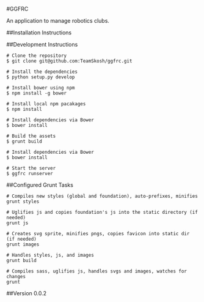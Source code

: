 #GGFRC

An application to manage robotics clubs.

##Installation Instructions


##Development Instructions

```
# Clone the repository
$ git clone git@github.com:TeamSkosh/ggfrc.git

# Install the dependencies
$ python setup.py develop

# Install bower using npm
$ npm install -g bower

# Install local npm pacakages
$ npm install

# Install dependencies via Bower
$ bower install

# Build the assets
$ grunt build

# Install dependencies via Bower
$ bower install

# Start the server
$ ggfrc runserver
```

##Configured Grunt Tasks

```
# Compiles new styles (global and foundation), auto-prefixes, minifies
grunt styles

# Uglifies js and copies foundation's js into the static directory (if needed)
grunt js

# Creates svg sprite, minifies pngs, copies favicon into static dir (if needed)
grunt images

# Handles styles, js, and images
grunt build

# Compiles sass, uglifies js, handles svgs and images, watches for changes
grunt
```

##Version 0.0.2
